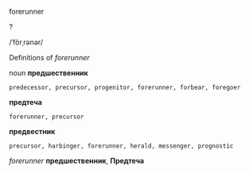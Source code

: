forerunner

?

/ˈfôrˌrənər/

Definitions of _forerunner_

noun
**предшественник**

    predecessor, precursor, progenitor, forerunner, forbear, foregoer
**предтеча**

    forerunner, precursor
**предвестник**

    precursor, harbinger, forerunner, herald, messenger, prognostic

_forerunner_
**предшественник**, **Предтеча**